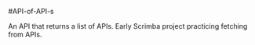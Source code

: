 #API-of-API-s

An API that returns a list of APIs. Early Scrimba project practicing fetching from APIs.


